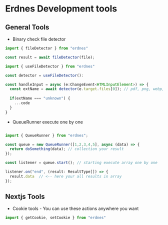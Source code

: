 # Erdnes Development tools

## General Tools

 - Binary check file detector

  
  ```ts
  import { fileDetector } from "erdnes"

  const result = await fileDetector(file);
  
  ```

  ```ts
  import { useFileDetector } from "erdnes"

  const detector = useFileDetector():
  
  const handleInput = async (e:ChangeEvent<HTMLInputElement>) => {
    const extName = await detector(e.target.files[0]); // pdf, png, webp, jpg, unknown;
    
    if(extName === "unknown") {
      ...code
    }
  }

  ```

 - QueueRunner execute one by one

  ```ts

  import { QueueRunner } from "erdnes";
  
  const queue = new QueueRunner([1,2,3,4,5], async (data) => {
    return doSomething(data); // collection your result
  });

  const listener = queue.start(); // starting execute array one by one
  
  listener.on("end", (result: ResultType[]) => {
    result.data  // <-- here your all results in array 
  });

  ```

## Nextjs Tools

- Cookie tools - You can use these actions anywhere you want

```ts
import { getCookie, setCookie } from "erdnes"
```
  